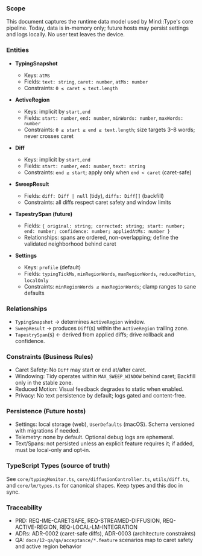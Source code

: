 <!--══════════════════════════════════════════════════════════
  ╔══════════════════════════════════════════════════════════════╗
  ║  ░  D A T A   M O D E L   &   P E R S I S T E N C E  ░░░░░░  ║
  ║                                                              ║
  ║                                                              ║
  ║                                                              ║
  ║                                                              ║
  ║           ╌╌  P L A C E H O L D E R  ╌╌                      ║
  ║                                                              ║
  ║                                                              ║
  ║                                                              ║
  ║                                                              ║
  ╚══════════════════════════════════════════════════════════════╝
    • WHAT ▸ Define core entities/relationships and constraints
    • WHY  ▸ Blueprint for persistence and AI reasoning
    • HOW  ▸ TS-first types; optional persistence adapters later
-->

### Scope

This document captures the runtime data model used by Mind::Type's core pipeline. Today, data is in-memory only; future hosts may persist settings and logs locally. No user text leaves the device.

### Entities

- **TypingSnapshot**
  - Keys: `atMs`
  - Fields: `text: string`, `caret: number`, `atMs: number`
  - Constraints: `0 ≤ caret ≤ text.length`

- **ActiveRegion**
  - Keys: implicit by `start,end`
  - Fields: `start: number`, `end: number`, `minWords: number`, `maxWords: number`
  - Constraints: `0 ≤ start ≤ end ≤ text.length`; size targets 3–8 words; never crosses caret

- **Diff**
  - Keys: implicit by `start,end`
  - Fields: `start: number`, `end: number`, `text: string`
  - Constraints: `end ≥ start`; apply only when `end < caret` (caret-safe)

- **SweepResult**
  - Fields: `diff: Diff | null` (tidy), `diffs: Diff[]` (backfill)
  - Constraints: all diffs respect caret safety and window limits

- **TapestrySpan (future)**
  - Fields: `{ original: string; corrected: string; start: number; end: number; confidence: number; appliedAtMs: number }`
  - Relationships: spans are ordered, non-overlapping; define the validated neighborhood behind caret

- **Settings**
  - Keys: `profile` (default)
  - Fields: `typingTickMs`, `minRegionWords`, `maxRegionWords`, `reducedMotion`, `localOnly`
  - Constraints: `minRegionWords ≤ maxRegionWords`; clamp ranges to sane defaults

### Relationships

- `TypingSnapshot` → determines `ActiveRegion` window.
- `SweepResult` → produces `Diff`(s) within the `ActiveRegion` trailing zone.
- `TapestrySpan`(s) ← derived from applied diffs; drive rollback and confidence.

### Constraints (Business Rules)

- Caret Safety: No `Diff` may start or end at/after caret.
- Windowing: Tidy operates within `MAX_SWEEP_WINDOW` behind caret; Backfill only in the stable zone.
- Reduced Motion: Visual feedback degrades to static when enabled.
- Privacy: No text persistence by default; logs gated and content-free.

### Persistence (Future hosts)

- Settings: local storage (web), `UserDefaults` (macOS). Schema versioned with migrations if needed.
- Telemetry: none by default. Optional debug logs are ephemeral.
- Text/Spans: not persisted unless an explicit feature requires it; if added, must be local-only and opt-in.

### TypeScript Types (source of truth)

See `core/typingMonitor.ts`, `core/diffusionController.ts`, `utils/diff.ts`, and `core/lm/types.ts` for canonical shapes. Keep types and this doc in sync.

### Traceability

- PRD: REQ-IME-CARETSAFE, REQ-STREAMED-DIFFUSION, REQ-ACTIVE-REGION, REQ-LOCAL-LM-INTEGRATION
- ADRs: ADR-0002 (caret-safe diffs), ADR-0003 (architecture constraints)
- QA: `docs/12-qa/qa/acceptance/*.feature` scenarios map to caret safety and active region behavior
